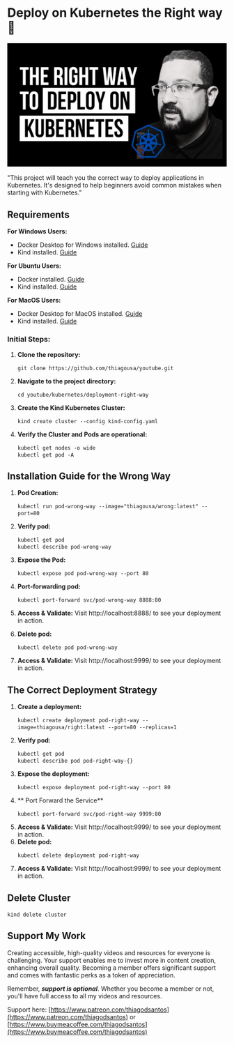 # Deploy on Kubernetes the Right way 🌟

![Project Overview](/kubernetes/deployment-right-way/screenshot/deploy-on-kubernetes.jpeg)

"This project will teach you the correct way to deploy applications in Kubernetes. It's designed to help beginners avoid common mistakes when starting with Kubernetes."

## Requirements

**For Windows Users:**
- Docker Desktop for Windows installed. [Guide](https://www.youtube.com/watch?v=8MrnvUSW_34)
- Kind installed. [Guide](https://www.youtube.com/watch?v=kbeqNY0v0c4&t)

**For Ubuntu Users:**
- Docker installed. [Guide](https://www.youtube.com/watch?v=f1JqnioiCaQ)
- Kind installed. [Guide](https://www.youtube.com/watch?v=rFAQRhi-Vs0)

**For MacOS Users:**
- Docker Desktop for MacOS installed. [Guide](https://www.youtube.com/watch?v=knarlToekQ0&t)
- Kind installed. [Guide](https://www.youtube.com/watch?v=s1gmbUgVkL)

### Initial Steps:
1. **Clone the repository:**
   ```
   git clone https://github.com/thiagousa/youtube.git
   ```
2. **Navigate to the project directory:**
   ```
   cd youtube/kubernetes/deployment-right-way
   ```
3. **Create the Kind Kubernetes Cluster:**
   ```
   kind create cluster --config kind-config.yaml
   ```
4. **Verify the Cluster and Pods are operational:**
   ```
   kubectl get nodes -o wide
   kubectl get pod -A
   ```

## Installation Guide for the Wrong Way

1. **Pod Creation:**
   ```
   kubectl run pod-wrong-way --image="thiagousa/wrong:latest" --port=80
   ```

2. **Verify pod:**
   ```
   kubectl get pod 
   kubectl describe pod-wrong-way
   
3. **Expose the Pod:**
   ```
   kubectl expose pod pod-wrong-way --port 80
   ```
4. **Port-forwarding pod:**
   ```
   kubectl port-forward svc/pod-wrong-way 8888:80
   ```
6. **Access & Validate:** Visit http://localhost:8888/ to see your deployment in action.

7. **Delete pod:**
   ```
   kubectl delete pod pod-wrong-way
   ```
8. **Access & Validate:** Visit http://localhost:9999/ to see your deployment in action.

## The Correct Deployment Strategy

1. **Create a deployment:**
   ```
   kubectl create deployment pod-right-way --image=thiagousa/right:latest --port=80 --replicas=1
   ```
2. **Verify pod:**
   ```
   kubectl get pod 
   kubectl describe pod pod-right-way-{}
   ```
3. **Expose the deployment:**
   ```
   kubectl expose deployment pod-right-way --port 80
   ```
4. ** Port Forward the Service**
   ```
   kubectl port-forward svc/pod-right-way 9999:80
   ```
5. **Access & Validate:** Visit http://localhost:9999/ to see your deployment in action.
6. **Delete pod:**
   ```
   kubectl delete deployment pod-right-way
   ```
7. **Access & Validate:** Visit http://localhost:9999/ to see your deployment in action.

## Delete Cluster
   ```
   kind delete cluster
   ```
## Support My Work

Creating accessible, high-quality videos and resources for everyone is challenging. Your support enables me to invest more in content creation, enhancing overall quality. Becoming a member offers significant support and comes with fantastic perks as a token of appreciation.

Remember, ***support is optional***. Whether you become a member or not, you'll have full access to all my videos and resources.

Support here: [https://www.patreon.com/thiagodsantos](https://www.patreon.com/thiagodsantos) or [https://www.buymeacoffee.com/thiagodsantos](https://www.buymeacoffee.com/thiagodsantos)
